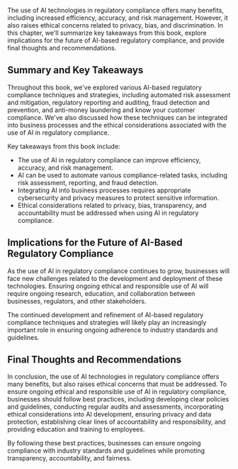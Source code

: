 
The use of AI technologies in regulatory compliance offers many benefits, including increased efficiency, accuracy, and risk management. However, it also raises ethical concerns related to privacy, bias, and discrimination. In this chapter, we'll summarize key takeaways from this book, explore implications for the future of AI-based regulatory compliance, and provide final thoughts and recommendations.

Summary and Key Takeaways
-------------------------

Throughout this book, we've explored various AI-based regulatory compliance techniques and strategies, including automated risk assessment and mitigation, regulatory reporting and auditing, fraud detection and prevention, and anti-money laundering and know your customer compliance. We've also discussed how these techniques can be integrated into business processes and the ethical considerations associated with the use of AI in regulatory compliance.

Key takeaways from this book include:

* The use of AI in regulatory compliance can improve efficiency, accuracy, and risk management.
* AI can be used to automate various compliance-related tasks, including risk assessment, reporting, and fraud detection.
* Integrating AI into business processes requires appropriate cybersecurity and privacy measures to protect sensitive information.
* Ethical considerations related to privacy, bias, transparency, and accountability must be addressed when using AI in regulatory compliance.

Implications for the Future of AI-Based Regulatory Compliance
-------------------------------------------------------------

As the use of AI in regulatory compliance continues to grow, businesses will face new challenges related to the development and deployment of these technologies. Ensuring ongoing ethical and responsible use of AI will require ongoing research, education, and collaboration between businesses, regulators, and other stakeholders.

The continued development and refinement of AI-based regulatory compliance techniques and strategies will likely play an increasingly important role in ensuring ongoing adherence to industry standards and guidelines.

Final Thoughts and Recommendations
----------------------------------

In conclusion, the use of AI technologies in regulatory compliance offers many benefits, but also raises ethical concerns that must be addressed. To ensure ongoing ethical and responsible use of AI in regulatory compliance, businesses should follow best practices, including developing clear policies and guidelines, conducting regular audits and assessments, incorporating ethical considerations into AI development, ensuring privacy and data protection, establishing clear lines of accountability and responsibility, and providing education and training to employees.

By following these best practices, businesses can ensure ongoing compliance with industry standards and guidelines while promoting transparency, accountability, and fairness.